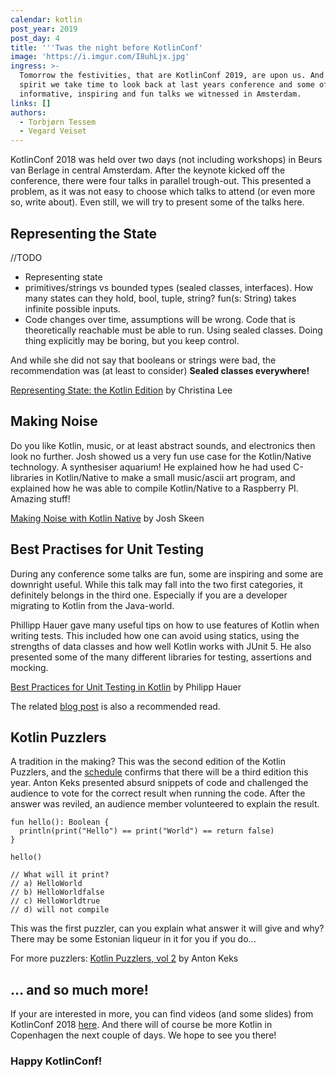 ```yaml
---
calendar: kotlin
post_year: 2019
post_day: 4
title: '''Twas the night before KotlinConf'
image: 'https://i.imgur.com/I8uhLjx.jpg'
ingress: >-
  Tomorrow the festivities, that are KotlinConf 2019, are upon us. And in that
  spirit we take time to look back at last years conference and some of the
  informative, inspiring and fun talks we witnessed in Amsterdam. 
links: []
authors:
  - Torbjørn Tessem
  - Vegard Veiset
---
```

KotlinConf 2018 was held over two days (not including workshops) in  Beurs van Berlage in central Amsterdam. After the keynote kicked off the conference, there were four talks in parallel trough-out. This presented a problem, as it was not easy to choose which talks to attend (or even more so, write about). Even still, we will try to present some of the talks here. 

## Representing the State

//TODO

* Representing state
* primitives/strings vs bounded types (sealed classes, interfaces). How many states can they hold, bool, tuple, string? fun(s: String) takes infinite possible inputs.  
* Code changes over time, assumptions will be wrong. Code that is theoretically reachable must be able to run. Using sealed classes. Doing thing explicitly may be boring, but you keep control. 

And while she did not say that booleans or strings were bad, the recommendation was (at least to consider) **Sealed classes everywhere!**

[Representing State: the Kotlin Edition](https://www.youtube.com/watch?v=-lVVfxsRjcY&list=PLQ176FUIyIUbVvFMqDc2jhxS-t562uytr&index=27) by Christina Lee

## Making Noise

Do you like Kotlin, music, or at least abstract sounds, and electronics then look no further. Josh showed us a very fun use case for the Kotlin/Native technology. A synthesiser aquarium! He explained how he had used C-libraries in Kotlin/Native to make a small music/ascii art program, and explained how he was able to compile Kotlin/Native to a Raspberry PI. Amazing stuff! 

[Making Noise with Kotlin Native](https://www.youtube.com/watch?v=vc04QKnryKs) by Josh Skeen

## Best Practises for Unit Testing

During any conference some talks are fun, some are inspiring and some are downright useful. While this talk may fall into the two first categories, it definitely belongs in the third one. Especially if you are a developer migrating to Kotlin from the Java-world. 

Phillipp Hauer gave many useful tips on how to use features of Kotlin when writing tests. This included how one can avoid using statics, using the strengths of data classes and how well Kotlin works with JUnit 5. He also presented some of the many different libraries for testing, assertions and mocking. 

[Best Practices for Unit Testing in Kotlin](https://www.youtube.com/watch?v=RX_g65J14H0) by Philipp Hauer

The related [blog post](https://phauer.com/2018/best-practices-unit-testing-kotlin/) is also a recommended read.

## Kotlin Puzzlers

A tradition in the making? This was the second edition of the Kotlin Puzzlers, and the [schedule](https://kotlinconf.com/talks/6-dec/101328) confirms that there will be a third edition this year. Anton Keks presented absurd snippets of code and challenged the audience to vote for the correct result when running the code. After the answer was reviled, an audience member volunteered to explain the result.    

```
fun hello(): Boolean {
  println(print("Hello") == print("World") == return false)
}

hello()

// What will it print?
// a) HelloWorld
// b) HelloWorldfalse
// c) HelloWorldtrue
// d) will not compile 
```

This was the first puzzler, can you explain what answer it will give and why? There may be some Estonian liqueur in it for you if you do...  

For more puzzlers: [Kotlin Puzzlers, vol 2](https://www.youtube.com/watch?v=Xq9vBZs0j-8) by Anton Keks

## ... and so much more!

If your are interested in more, you can find videos (and some slides) from KotlinConf 2018 [here](https://kotlinconf.com/2018/talks/). And there will of course be more Kotlin in Copenhagen the next couple of days. We hope to see you there!

### Happy KotlinConf!
